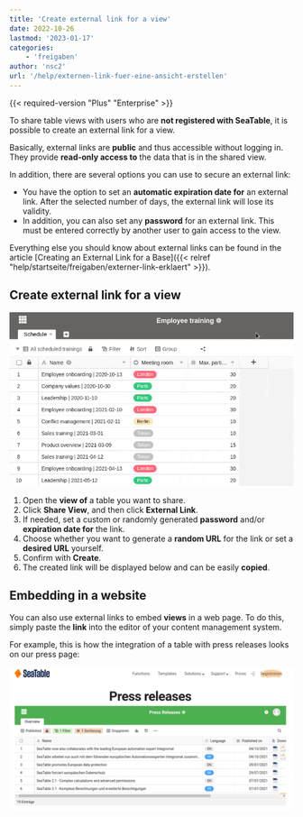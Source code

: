 ```yaml
---
title: 'Create external link for a view'
date: 2022-10-26
lastmod: '2023-01-17'
categories:
    - 'freigaben'
author: 'nsc2'
url: '/help/externen-link-fuer-eine-ansicht-erstellen'
---
```


{{< required-version "Plus" "Enterprise" >}}

To share table views with users who are **not registered with SeaTable**, it is possible to create an external link for a view.

Basically, external links are **public** and thus accessible without logging in. They provide **read-only access to** the data that is in the shared view.

In addition, there are several options you can use to secure an external link:

- You have the option to set an **automatic expiration date for** an external link. After the selected number of days, the external link will lose its validity.
- In addition, you can also set any **password** for an external link. This must be entered correctly by another user to gain access to the view.

Everything else you should know about external links can be found in the article [Creating an External Link for a Base]({{< relref "help/startseite/freigaben/externer-link-erklaert" >}}).

## Create external link for a view

![Create external link for a view in SeaTable](images/create-an-external-link-for-a-view-2.gif)

1. Open the **view of** a table you want to share.
2. Click **Share View**, and then click **External Link**.
3. If needed, set a custom or randomly generated **password** and/or **expiration date for** the link.
4. Choose whether you want to generate a **random URL** for the link or set a **desired URL** yourself.
5. Confirm with **Create**.
6. The created link will be displayed below and can be easily **copied**.

## Embedding in a website

You can also use external links to embed **views** in a web page. To do this, simply paste the **link** into the editor of your content management system.

For example, this is how the integration of a table with press releases looks on our press page:

![Embedding external views into a website.](images/image-1666823263581.png)
